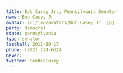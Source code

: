 ```yaml
---
title: Bob Casey Jr., Pennsylvania Senator
name: Bob Casey Jr.
avatar: /ui/img/avatars/Bob_Casey_Jr..jpg
party: democrat
state: pennsylvania
type: senator
lasthall: 2011-10-17
phone: (202) 224-6324
never: 
twitter: SenBobCasey
---
```

